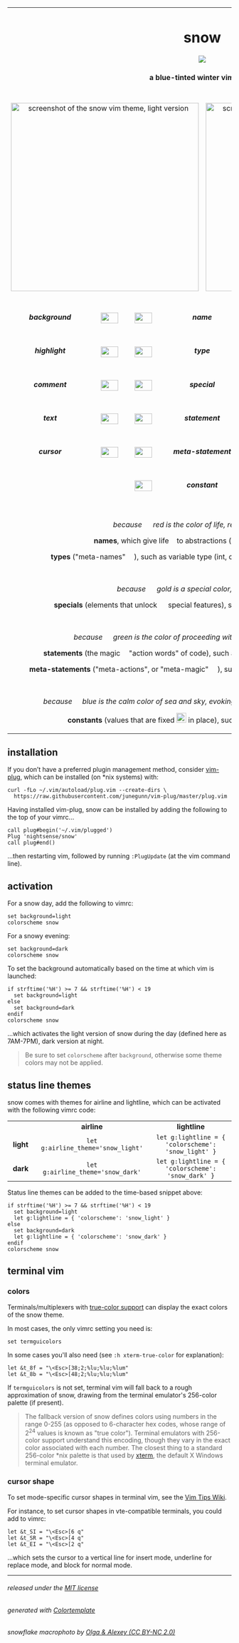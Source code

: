 <table><tbody align='center'>

<tr>
<td colspan='8'><h1>snow</h1>
<img src="https://github.com/nightsense/snow/raw/master/images/header.jpg" />
<h4>a blue-tinted winter vimscape</h4>
</td>
</tr>

<tr></tr>

<tr>

<td colspan='4' width='50%'>
<br>
<img alt="screenshot of the snow vim theme, light version" src="https://github.com/nightsense/snow/raw/master/images/screenshot-light.png" width='422' />
<br><br>
</td>

<td colspan='4' width='50%'>
<br>
<img alt="screenshot of the snow vim theme, dark version" src="https://github.com/nightsense/snow/raw/master/images/screenshot-dark.png" width='422' />
<br><br>
</td>
</tr>

<tr></tr>

<tr>
<td width='202'><h5>background</h5></td>
<td><img src='http://www.colorhexa.com/f2f3f5.png' height='24' width='39'></td>
<td><img src='http://www.colorhexa.com/a8559e.png' height='24' width='39'></td>
<td colspan='2'><h5>name</h5></td>
<td><img src='http://www.colorhexa.com/b289ab.png' height='24' width='39'></td>
<td><img src='http://www.colorhexa.com/292e35.png' height='24' width='39'></td>
<td width='202'><h5>background</h5></td>
</tr>
<tr></tr>
<tr>
<td><h5>highlight</h5></td>
<td><img src='http://www.colorhexa.com/dfe3ea.png' height='24' width='39'></td>
<td><img src='http://www.colorhexa.com/bc503e.png' height='24' width='39'></td>
<td width='202' colspan='2'><h5>type</h5></td>
<td><img src='http://www.colorhexa.com/c48576.png' height='24' width='39'></td>
<td><img src='http://www.colorhexa.com/303842.png' height='24' width='39'></td>
<td><h5>highlight</h5></td>
</tr>
<tr></tr>
<tr>
<td><h5>comment</h5></td>
<td><img src='http://www.colorhexa.com/768294.png' height='24' width='39'></td>
<td><img src='http://www.colorhexa.com/8e6e10.png' height='24' width='39'></td>
<td colspan='2'><h5>special</h5></td>
<td><img src='http://www.colorhexa.com/a89266.png' height='24' width='39'></td>
<td><img src='http://www.colorhexa.com/768294.png' height='24' width='39'></td>
<td><h5>comment</h5></td>
</tr>
<tr></tr>
<tr>
<td><h5>text</h5></td>
<td><img src='http://www.colorhexa.com/525d6e.png' height='24' width='39'></td>
<td><img src='http://www.colorhexa.com/4d802c.png' height='24' width='39'></td>
<td colspan='2'><h5>statement</h5></td>
<td><img src='http://www.colorhexa.com/859c73.png' height='24' width='39'></td>
<td><img src='http://www.colorhexa.com/a0adc0.png' height='24' width='39'></td>
<td><h5>text</h5></td>
</tr>
<tr></tr>
<tr>
<td><h5>cursor</h5></td>
<td><img src='http://www.colorhexa.com/303842.png' height='24' width='39'></td>
<td><img src='http://www.colorhexa.com/008888.png' height='24' width='39'></td>
<td colspan='2'><h5>meta-statement</h5></td>
<td><img src='http://www.colorhexa.com/65a09e.png' height='24' width='39'></td>
<td><img src='http://www.colorhexa.com/dfe3ea.png' height='24' width='39'></td>
<td><h5>cursor</h5></td>
</tr>
<tr></tr>
<tr>
<td></td>
<td></td>
<td><img src='http://www.colorhexa.com/2079c1.png' height='24' width='39'></td>
<td colspan='2'><h5>constant</h5></td>
<td><img src='http://www.colorhexa.com/7899c4.png' height='24' width='39'></td>
<td></td>
<td></td>
</tr>
<tr></tr>

<td colspan='8'>

<br>

*because <img height="16" src='https://github.com/nightsense/snow/raw/master/images/red.png' /> red is the color of life, reddish text is for...*

&nbsp;&nbsp;&nbsp;&nbsp;<img src="http://www.colorhexa.com/a8559e.png" height='12' width='12'> **names**, which give life <img height="9" src='https://github.com/nightsense/snow/raw/master/images/name.png' /> to abstractions (like variables and functions)

&nbsp;&nbsp;&nbsp;&nbsp;<img src="http://www.colorhexa.com/bc503e.png" height='12' width='12'> **types** ("meta-names" <img height="15" src='https://github.com/nightsense/snow/raw/master/images/type.png' />), such as variable type (int, char...) or storage class (static, register...)

<br>

*because <img height="16" src='https://github.com/nightsense/snow/raw/master/images/gold.png' /> gold is a special color, gold text is for...*

&nbsp;&nbsp;&nbsp;&nbsp;<img src="http://www.colorhexa.com/8e6e10.png" height='12' width='12'> **specials** (elements that unlock <img height="16" src='https://github.com/nightsense/snow/raw/master/images/special.png' /> special features), such as delimiters and debug statements

<br>

*because <img height="15" src='https://github.com/nightsense/snow/raw/master/images/green.png' /> green is the color of proceeding with action, greenish text is for...*

&nbsp;&nbsp;&nbsp;&nbsp;<img src="http://www.colorhexa.com/4d802c.png" height='12' width='12'> **statements** (the magic <img height="11" src='https://github.com/nightsense/snow/raw/master/images/statement.png' /> "action words" of code), such as conditions (if, then...) or loops (for, do...)

&nbsp;&nbsp;&nbsp;&nbsp;<img src="http://www.colorhexa.com/008888.png" height='12' width='12'> **meta-statements** ("meta-actions", or "meta-magic" <img height="16" src='https://github.com/nightsense/snow/raw/master/images/meta-statement.png' />), such as macros and "include module" statements

<br>

*because <img height="14" src='https://github.com/nightsense/snow/raw/master/images/blue.png' /> blue is the calm color of sea and sky, evoking enduring constancy, blue text is for...*

&nbsp;&nbsp;&nbsp;&nbsp;<img src="http://www.colorhexa.com/2079c1.png" height='12' width='12'> **constants** (values that are fixed <img height="22" src='https://github.com/nightsense/snow/raw/master/images/constant.png' /> in place), such as booleans, integers, and strings

</td>

</tbody></table>

## installation

If you don’t have a preferred plugin management method, consider [vim-plug](https://github.com/junegunn/vim-plug), which can be installed (on \*nix systems) with:

```
curl -fLo ~/.vim/autoload/plug.vim --create-dirs \
  https://raw.githubusercontent.com/junegunn/vim-plug/master/plug.vim
```

Having installed vim-plug, snow can be installed by adding the following to the top of your vimrc...

```
call plug#begin('~/.vim/plugged')
Plug 'nightsense/snow'
call plug#end()
```

...then restarting vim, followed by running `:PlugUpdate` (at the vim command line).

## activation

For a snow day, add the following to vimrc:

```
set background=light
colorscheme snow
```

For a snowy evening:

```
set background=dark
colorscheme snow
```

To set the background automatically based on the time at which vim is launched:

```
if strftime('%H') >= 7 && strftime('%H') < 19
  set background=light
else
  set background=dark
endif
colorscheme snow
```

...which activates the light version of snow during the day (defined here as 7AM-7PM), dark version at night.

> Be sure to set `colorscheme` after `background`, otherwise some theme colors may not be applied.

## status line themes

snow comes with themes for airline and lightline, which can be activated with the following vimrc code:

<table><tbody align='center'>
<tr>
<td width='88'></td>
<td width='340'><strong>airline</strong></td>
<td width='470'><strong>lightline</strong></td>
</tr>
<tr>
<td><strong>light</strong></td>
<td><code>let g:airline_theme='snow_light'</code></td>
<td><code>let g:lightline = { 'colorscheme': 'snow_light' }</code></td>
</tr>
<tr>
<td><strong>dark</strong></td>
<td><code>let g:airline_theme='snow_dark'</code></td>
<td><code>let g:lightline = { 'colorscheme': 'snow_dark' }</code></td>
</tr>
</tbody></table>

Status line themes can be added to the time-based snippet above:

```
if strftime('%H') >= 7 && strftime('%H') < 19
  set background=light
  let g:lightline = { 'colorscheme': 'snow_light' }
else
  set background=dark
  let g:lightline = { 'colorscheme': 'snow_dark' }
endif
colorscheme snow
```

## terminal vim

### colors

Terminals/multiplexers with [true-color support](https://gist.github.com/XVilka/8346728#now-supporting-truecolour) can display the exact colors of the snow theme.

In most cases, the only vimrc setting you need is:

```
set termguicolors
```

In some cases you'll also need (see `:h xterm-true-color` for explanation):

```
let &t_8f = "\<Esc>[38;2;%lu;%lu;%lum"
let &t_8b = "\<Esc>[48;2;%lu;%lu;%lum"
```

If `termguicolors` is not set, terminal vim will fall back to a rough approximation of snow, drawing from the terminal emulator's 256-color palette (if present).

> The fallback version of snow defines colors using numbers in the range 0-255 (as opposed to 6-character hex codes, whose range of 2<sup>24</sup> values is known as "true color"). Terminal emulators with 256-color support understand this encoding, though they vary in the exact color associated with each number. The closest thing to a standard 256-color \*nix palette is that used by [xterm](https://commons.wikimedia.org/wiki/File:Xterm_256color_chart.svg), the default X Windows terminal emulator.

### cursor shape

To set mode-specific cursor shapes in terminal vim, see the [Vim Tips Wiki](http://vim.wikia.com/wiki/Change_cursor_shape_in_different_modes).

For instance, to set cursor shapes in vte-compatible terminals, you could add to vimrc:

```
let &t_SI = "\<Esc>[6 q"
let &t_SR = "\<Esc>[4 q"
let &t_EI = "\<Esc>[2 q"
```

...which sets the cursor to a vertical line for insert mode, underline for replace mode, and block for normal mode.

---

###### released under the [MIT license](https://opensource.org/licenses/MIT)
###### generated with [Colortemplate](https://github.com/lifepillar/vim-colortemplate)
###### snowflake macrophoto by [Olga & Alexey (CC BY-NC 2.0)](https://www.flickr.com/photos/chaoticmind75/39326731084/)
